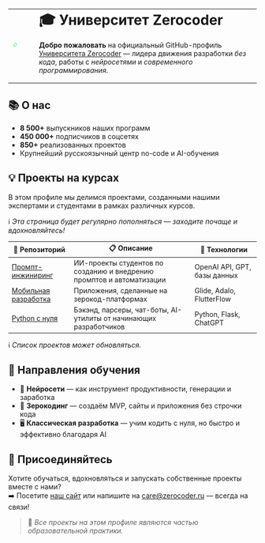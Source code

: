 <table>
  <tr>
    <td style="vertical-align: middle; padding-right: 34px;">
      <img src="https://raw.githubusercontent.com/ZerocoderUniversity/ZerocoderUniversity/main/0qode_symbol_5.png" alt="Zerocoder Logo" width="60">
    </td>
    <td style="vertical-align: middle;">
      <h1 style="margin: 0;">🎓 Университет Zerocoder</h1>
      <p><strong>Добро пожаловать</strong> на официальный GitHub-профиль <a href="https://zerocoder.ru/">Университета Zerocoder</a> — лидера движения разработки <em>без кода</em>, работы с <em>нейросетями</em> и <em>современного программирования</em>.</p>
    </td>
  </tr>
</table>


## 📚 О нас

- **8 500+** выпускников наших программ  
- **450 000+** подписчиков в соцсетях  
- **850+** реализованных проектов  
- Крупнейший русскоязычный центр no-code и AI-обучения  


## 💡 Проекты на курсах

В этом профиле мы делимся проектами, созданными нашими экспертами и студентами в рамках различных курсов. 

ℹ️ *Эта страница будет регулярно пополняться — заходите почаще и вдохновляйтесь!*

| 📁 Репозиторий | 📋 Описание | 🧩 Технологии |
|----------------|-------------|---------------|
| [Промпт-инжиниринг](https://github.com/ZerocoderUniversity/course-prompt-engineering) | ИИ-проекты студентов по созданию и внедрению промптов и автоматизации | OpenAI API, GPT, базы данных |
| [Мобильная разработка](https://github.com/ZerocoderUniversity/course-mobile-app-developer) | Приложения, сделанные на зерокод-платформах | Glide, Adalo, FlutterFlow |
| [Python с нуля](https://github.com/ZerocoderUniversity/course-python-from-scratch) | Бэкэнд, парсеры, чат-боты, AI-утилиты от начинающих разработчиков | Python, Flask, ChatGPT |

ℹ️ *Список проектов может обновляться.*

## 🧭 Направления обучения

- 🤖 **Нейросети** — как инструмент продуктивности, генерации и заработка  
- 🧱 **Зерокодинг** — создаём MVP, сайты и приложения без строчки кода  
- 🖥 **Классическая разработка** — учим кодить с нуля, но быстро и эффективно благодаря AI


## 🤝 Присоединяйтесь

Хотите обучаться, вдохновляться и запускать собственные проекты вместе с нами?  
➡️ Посетите [наш сайт](https://zerocoder.ru/) или напишите на care@zerocoder.ru — всегда на связи!

> 🧠 *Все проекты на этом профиле являются частью образовательной практики.*
